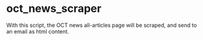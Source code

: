 # oct_news_scraper
With this script, the OCT news all-articles page will be scraped, and send to an email as html content.
